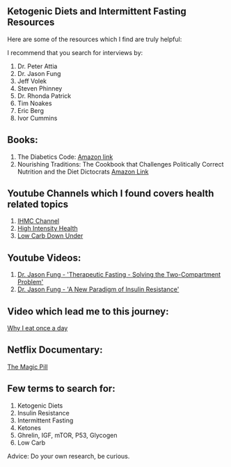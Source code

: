 ## Ketogenic Diets and Intermittent Fasting Resources
Here are some of the resources which I find are truly helpful:

I recommend that you search for interviews by:

1. Dr. Peter Attia
1. Dr. Jason Fung
1. Jeff Volek
1. Steven Phinney
1. Dr. Rhonda Patrick
1. Tim Noakes
1. Eric Berg
1. Ivor Cummins

## Books:
1. The Diabetics Code: [Amazon link](https://www.amazon.com/Diabetes-Code-Prevent-Reverse-Naturally-ebook/dp/B0795BLS8D/)
1. Nourishing Traditions: The Cookbook that Challenges Politically Correct Nutrition and the Diet Dictocrats [Amazon Link](https://www.amazon.com/dp/B00276HAWG/)

## Youtube Channels which I found covers health related topics
1. [IHMC Channel](https://www.youtube.com/user/TheIHMC/videos)
1. [High Intensity Health](https://www.youtube.com/user/highintensityhealth/videos)
1. [Low Carb Down Under](https://www.youtube.com/user/lowcarbdownunder/videos)

## Youtube Videos:
1. [Dr. Jason Fung - 'Therapeutic Fasting - Solving the Two-Compartment Problem'](https://www.youtube.com/watch?v=tIuj-oMN-Fk)
1. [Dr. Jason Fung - 'A New Paradigm of Insulin Resistance'](https://www.youtube.com/watch?v=eUiSCEBGxXk)

## Video which lead me to this journey: 
[Why I eat once a day](https://www.youtube.com/watch?v=PKfR6bAXr-c)

## Netflix Documentary:
[The Magic Pill](https://www.netflix.com/title/80238655)

## Few terms to search for:
1. Ketogenic Diets
1. Insulin Resistance
1. Intermittent Fasting
1. Ketones
1. Ghrelin, IGF, mTOR, P53, Glycogen
1. Low Carb

Advice: Do your own research, be curious.
